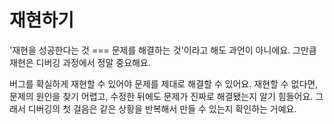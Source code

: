 # 재현하기

'재현을 성공한다는 것 === 문제를 해결하는 것'이라고 해도 과언이 아니에요. 그만큼 재현은 디버깅 과정에서 정말 중요해요.

버그를 확실하게 재현할 수 있어야 문제를 제대로 해결할 수 있어요. 재현할 수 없다면, 문제의 원인을 찾기 어렵고, 수정한 뒤에도 문제가 진짜로 해결됐는지 알기 힘들어요. 그래서 디버깅의 첫 걸음은 같은 상황을 반복해서 만들 수 있는지 확인하는 거예요.

